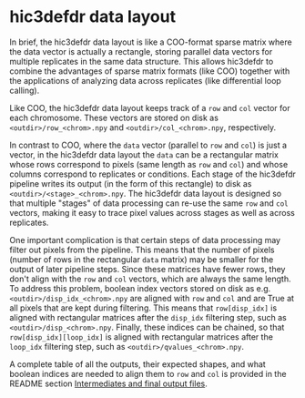 hic3defdr data layout
=====================

In brief, the hic3defdr data layout is like a COO-format sparse matrix where the
data vector is actually a rectangle, storing parallel data vectors for multiple
replicates in the same data structure. This allows hic3defdr to combine the
advantages of sparse matrix formats (like COO) together with the applications of
analyzing data across replicates (like differential loop calling).

Like COO, the hic3defdr data layout keeps track of a `row` and `col` vector for
each chromosome. These vectors are stored on disk as `<outdir>/row_<chrom>.npy`
and `<outdir>/col_<chrom>.npy`, respectively.

In contrast to COO, where the `data` vector (parallel to `row` and `col`) is
just a vector, in the hic3defdr data layout the `data` can be a rectangular
matrix whose rows correspond to pixels (same length as `row` and `col`) and
whose columns correspond to replicates or conditions. Each stage of the
hic3defdr pipeline writes its output (in the form of this rectangle) to disk as
`<outdir>/<stage>_<chrom>.npy`. The hic3defdr data layout is designed so that
multiple "stages" of data processing can re-use the same `row` and `col`
vectors, making it easy to trace pixel values across stages as well as across
replicates.

One important complication is that certain steps of data processing may filter
out pixels from the pipeline. This means that the number of pixels (number of
rows in the rectangular `data` matrix) may be smaller for the output of later
pipeline steps. Since these matrices have fewer rows, they don't align with the
`row` and `col` vectors, which are always the same length. To address this
problem, boolean index vectors stored on disk as e.g.
`<outdir>/disp_idx_<chrom>.npy` are aligned with `row` and `col` and are True at
all pixels that are kept during filtering. This means that `row[disp_idx]` is
aligned with rectangular matrices after the `disp_idx` filtering step, such as
`<outdir>/disp_<chrom>.npy`. Finally, these indices can be chained, so that
`row[disp_idx][loop_idx]` is aligned with rectangular matrices after the
`loop_idx` filtering step, such as `<outdir>/qvalues_<chrom>.npy`.

A complete table of all the outputs, their expected shapes, and what boolean
indices are needed to align them to `row` and `col` is provided in the README
section [Intermediates and final output files](overview/#intermediates-and-final-output-files).
